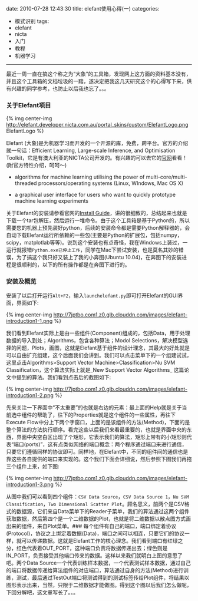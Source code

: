 date: 2010-07-28 12:43:30
title: elefant使用心得(一)
categories:
- 模式识别
tags:
- elefant
- nicta
- 入门
- 教程
- 机器学习
---

最近一周一直在搞这个称之为“大象”的工具箱，发现网上这方面的资料基本没有，并且这个工具箱的文档垃圾的一踏，遂决定把我这几天研究这个的心得写下来，供有兴趣的同学参考，也防止以后我也忘了。。。

### 关于Elefant项目

{% img center-img http://elefant.developer.nicta.com.au/portal_skins/custom/ElefantLogo.png ElefantLogo %}

Elefant (大象)是为机器学习而开发的一个开源的库，免费，跨平台。官方的介绍就一句话：Efficient Learning, Large-scale Inference, and Optimisation Toolkit，它是有澳大利亚的NICTA公司开发的。有兴趣的可以去它的[官网](http://elefant.developer.nicta.com.au/)看看！(附官方特性介绍，呵呵～)


  * algorithms for machine learning utilising the power of  multi-core/multi-threaded processors/operating systems (Linux, WIndows,  Mac OS X)


  * a graphical user interface for users who want to quickly prototype machine learning experiments


关于Elefant的安装请参看官网的[Install Guide](http://elefant.developer.nicta.com.au/Getting_started/Install_guide)，讲的很细致的，总结起来也就是下载一个tar包解压，然后运行一堆命令。由于这个工具箱是基于Python的，所以需要您的机器上预先装好python，后续的安装命令都是需要Python解释器的，会自动下载Elefant运行所依赖的一些包(主要是Python的扩展包，包括numpy，scipy，matplotlab等等)。说到这个安装也有点奇怪，我在Windows上装过，一运行就报错`Python.exe已停止工作`，同学在Mac下尝试安装，也是莫名其妙的错误，为了搞这个我只好又装上了我的小奔图(Ubuntu 10.04)，在奔图下的安装进程是很顺利的，以下的所有操作都是在奔图下进行的。

### 安装及概览

安装了以后打开运行`Alt+F2`，输入`launchelefant.py`即可打开Elefant的GUI界面，界面如下:


{% img center-img http://7jptbo.com1.z0.glb.clouddn.com/images/elefant-introduction1-1.png %}

<!--more-->


我们看到Elefant实际上是由一些组件(Component)组成的，包括Data，用于处理数据的导入到处；Algorithms，包含各种算法；Modol Selections，解决模型选择的问题，Plots，画图，这就是Elefant基于组件的设计理念，其最大的好处就是可以自由扩充组建，这个后面我们会讲到。我们可以点击菜单下的一个组建试试，这里点击Algorithms>Support Vector Machine>Classification>Nu SVM Classification，这个算法实际上就是_New Support Vector Algorithms_ 这篇论文中提到的算法。我们看到点击后的截图如下:


{% img center-img http://7jptbo.com1.z0.glb.clouddn.com/images/elefant-introduction1-2.png %}


先来关注一下界面中“不太重要”的也就是右边的元素：最上面的Help就是关于当前选中组件的帮助了，往下的Properties就是这个组件的一些属性，再往下Execute Flow中分上下两个字窗口，上面的是该组件的方法(Method)，下面的是整个算法的方法执行顺序。看完这些以后我们来看最重要的，也就是界面中央的东西，界面中央空白区出现了个矩形，它表示我们的算法，矩形上带有的小矩形则代表“端口(ports)”，这有点类似网络的端口概念：两个程序通过端口来进行通信，只要它们遵循同样的协议即可。同样地，在Elefant中，不同的组件间的通信也是靠这些各自提供的端口来实现的。这个我们下面会详细说，然后参照下图我们再拖三个组件上来，如下图:


{% img center-img http://7jptbo.com1.z0.glb.clouddn.com/images/elefant-introduction1-3.png %}


从图中我们可以看到四个组件：`CSV Data Source`，`CSV Data Source 1`，`Nu SVM Classification`，`Two Dimensional Scatter Plot`。顾名思义，前两个是CSV格式的数据源，它们来自Data菜单下的Reader子菜单，我们的算法通过这两个组件获取数据，然后第四个是一个二维数据的Plot，也就是将二维数据以散点图方式画出来的组件，来自Plot菜单。### 每个组件有自己的端口，端口绑定着协议(Protocol)，协议之上绑定着数据(Data)，端口之间可以相连，只要它们的协议一样，就可以传递数据。这就是Elefant工作的核心理念。我们看到端口有红绿之分，红色代表着OUT_PORT，这种端口负责将数据传递出去；绿色则是IN_PORT，负责接受其他端口传来的数据。这样以来我们就明白上图的意思了吧。两个Data Source一个代表训练样本数据，一个代表测试样本数据，通过自己的端口将数据传递给算法组件的对应端口，算法通过自身的方法(Method)进行训练，测试，最后通过TestOut端口将测试得到的测试标签传给Plot组件，将结果以图形表示出来，当然，只限于二维数据才能做图。得到这个图以后我们怎么做呢，下回分解吧，这文章写长了。。。

